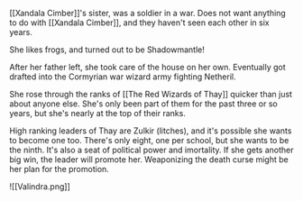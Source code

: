 [[Xandala Cimber]]'s sister, was a soldier in a war. Does not want anything to do with [[Xandala Cimber]], and they haven't seen each other in six years.

She likes frogs, and turned out to be Shadowmantle!

After her father left, she took care of the house on her own. Eventually got drafted into the Cormyrian war wizard army fighting Netheril.

She rose through the ranks of [[The Red Wizards of Thay]] quicker than just about anyone else. She's only been part of them for the past three or so years, but she's nearly at the top of their ranks.

High ranking leaders of Thay are Zulkir (litches), and it's possible she wants to become one too. There's only eight, one per school, but she wants to be the ninth. It's also a seat of political power and imortality. If she gets another big win, the leader will promote her. Weaponizing the death curse might be her plan for the promotion.

![[Valindra.png]]